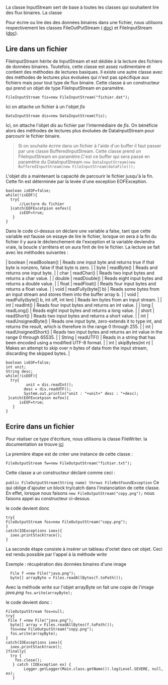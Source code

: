 La classe InputStream sert de base à toutes les classes qui souhaitent lire des flux binaires. La classe 

Pour écrire ou lire des des données binaires dans une fichier, nous utilisons respectivement les classes FileOutPutStream ( [doc](https://docs.oracle.com/javase/7/docs/api/java/io/FileOutputStream.html)) et FileInputStream ([doc](https://docs.oracle.com/javase/7/docs/api/java/io/FileInputStream.html)).

## Lire dans un fichier
FileInputStream hérite de InputStream et est dédiée à la lecture des fichiers de données binaires. Toutefois, cette classe est assez rudimentaire et contient des méthodes de lectures basiques.
Il existe une autre classe avec des méthodes de lectures plus évoluées qui n'est pas spécifique aux fichiers mais pour tout type de flux binaire. Cette classe à un constructeur qui prend un objet de type FileInputStream en paramètre.

`FileInputStream fis=new FileInputStream("fichier.dat");`

Ici on attache un fichier à un l'objet _fis_

`DataInputStream dis=new DataInputStream(fis);`

Ici, on attache l'objet _dis_ au fichier par l'intermédiaire de _fis_. On bénéficie alors des méthodes de lectures plus évoluées de DataInputStream pour parcourir le fichier binaire.

> Si on souhaite écrire dans un fichier à l'aide d'un buffer il faut passer par une classe BufferedInputStream. Cette classe prend un FileInputStream en paramètre.C'est ce buffer qui sera passé en paramètre du DataInputStream
`new DataInputStream(new BufferedInputStream(new FileInputStream(dataFile)));`

L'objet _dis_ a maintenant la capacité de parcourir le fichier jusqu'à la fin. Cette fin est déterminée par la levée d'une exception EOFException. 

```
boolean isEOF=false;
while(!isEOF){
  try{
      //Lecture du fichier   
  }catch(EOFExcetpion eofex){
      isEOF=true;
   }
}
```

Dans le code ci-dessus on déclare une variable a false, tant que cette variable est fausse on essaye de lire le fichier, lorsque on sera à la fin du fichier il y aura le déclenchement de l'exception et la variable deviendra vraie, la boucle s'arrêtera et on aura finit de lire le fichier.
La lecture se fait avec les méthodes suivantes : 

| boolean | readBoolean() | Reads one input byte and returns true if that byte is nonzero, false if that byte is zero.
 |
| byte | readByte() | Reads and returns one input byte. |
| char | readChar() | Reads two input bytes and returns a char value. |
| double | readDouble() | Reads eight input bytes and returns a double value. |
| float | readFloat() | Reads four input bytes and returns a float value. |
| void | readFully(byte[] b) | Reads some bytes from an input stream and stores them into the buffer array b. |
| void | readFully(byte[] b, int off, int len) | Reads len bytes from an input stream. |
| int | readInt() | Reads four input bytes and returns an int value. |
| long | readLong() | Reads eight input bytes and returns a long value. |
| short | readShort() | Reads two input bytes and returns a short value. |
| int | readUnsignedByte() | Reads one input byte, zero-extends it to type int, and returns the result, which is therefore in the range 0 through 255. |
| int | readUnsignedShort() | Reads two input bytes and returns an int value in the range 0 through 65535. |
| String | readUTF() | Reads in a string that has been encoded using a modified UTF-8 format. |
| int | skipBytes(int n) | Makes an attempt to skip over n bytes of data from the input stream, discarding the skipped bytes. |
 
```
boolean isEOF=false;
int unit;
String desc;
while(!isEOF){
  try{
         unit = dis.readInt();
        desc = dis.readUTF(); 
        System.out.println("unit : "+unit+" desc : "+desc);
 }catch(EOFExcetpion eofex){
      isEOF=true;
   }
}
```

## Ecrire dans un fichier

Pour  réaliser ce type d'écriture, nous utilisons la classe FileWriter. la documentation se trouve [ici](https://docs.oracle.com/javase/10/docs/api/java/io/FileOutputStream.html)

La première étape est de créer une instance de cette classe : 

  `FileOutputStream fw=new FileOutputStream("fichier.txt");`

Cette classe a un constructeur déclaré comme ceci : 

`public FileOutputStream​(String name) throws FileNotFoundException`
Ce qui oblige d'ajouter un block try/catch dans l'instanciation de cette classe. En effet, lorsque nous faisons `new FileOutputStream("copy.png");` nous faisons appel au constructeur ci-dessus.

le code devient donc 

```
try{
FileOutputStream fos=new FileOutputStream("copy.png");
}
catch(IOExceptions ioex){
  ioex.printStacktrace();
}
```
La seconde étape consiste à insérer un tableau d'octet dans  cet objet. Ceci est rendu possible par l'appel à la méthode _write_ 

Exemple :  récupération des données binaires d'une image
```
  File f =new File("java.png");
  byte[] arrayByte = Files.readAllBytes(f.toPath());
```
Avec la méthode write sur l'objet arrayByte on fait une copie de l'image _java.png_
`fos.write(arrayByte);`

le code devient donc : 
```
FileOutputStream fos=null;
try{
 File f =new File("java.png");
  byte[] array = Files.readAllBytes(f.toPath());
  fos=new FileOutputStream("copy.png");
  fos.write(arrayByte);
}
catch(IOExceptions ioex){
  ioex.printStacktrace();
}finally{
  try {
    fos.close();
   } catch (IOException ex) {
        Logger.getLogger(Main.class.getName()).log(Level.SEVERE, null, ex);
   }
```
